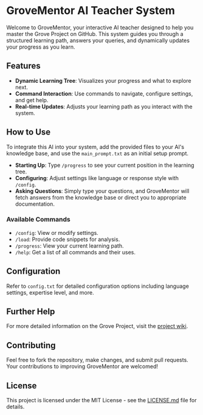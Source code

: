 # GroveMentor AI Teacher System

Welcome to GroveMentor, your interactive AI teacher designed to help you master the Grove Project on GitHub. This system guides you through a structured learning path, answers your queries, and dynamically updates your progress as you learn.

## Features

- **Dynamic Learning Tree**: Visualizes your progress and what to explore next.
- **Command Interaction**: Use commands to navigate, configure settings, and get help.
- **Real-time Updates**: Adjusts your learning path as you interact with the system.

## How to Use

To integrate this AI into your system, add the provided files to your AI's knowledge base, and use the `main_prompt.txt` as an initial setup prompt.

- **Starting Up**: Type `/progress` to see your current position in the learning tree.
- **Configuring**: Adjust settings like language or response style with `/config`.
- **Asking Questions**: Simply type your questions, and GroveMentor will fetch answers from the knowledge base or direct you to appropriate documentation.

### Available Commands

- `/config`: View or modify settings.
- `/load`: Provide code snippets for analysis.
- `/progress`: View your current learning path.
- `/help`: Get a list of all commands and their uses.

## Configuration

Refer to `config.txt` for detailed configuration options including language settings, expertise level, and more.

## Further Help

For more detailed information on the Grove Project, visit the [project wiki](https://wiki.mutable.ai/DustinBrett/daedalOS).

## Contributing

Feel free to fork the repository, make changes, and submit pull requests. Your contributions to improving GroveMentor are welcomed!

## License

This project is licensed under the MIT License - see the [LICENSE.md](LICENSE) file for details.
